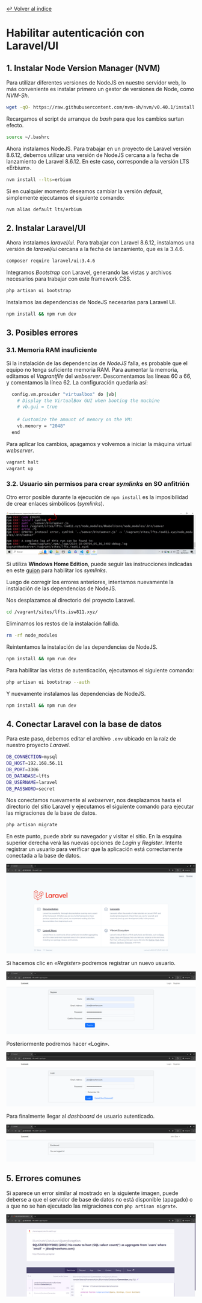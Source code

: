 [↩︎ Volver al índice](/README.md)

# **Habilitar autenticación con Laravel/UI**

## 1. **Instalar Node Version Manager (NVM)**

Para utilizar diferentes versiones de NodeJS en nuestro servidor web, lo más conveniente es instalar primero un gestor de versiones de Node, como _NVM-Sh_.

```bash
wget -qO- https://raw.githubusercontent.com/nvm-sh/nvm/v0.40.1/install.sh | bash
```

Recargamos el script de arranque de _bash_ para que los cambios surtan efecto.

```bash
source ~/.bashrc
```

Ahora instalamos NodeJS. Para trabajar en un proyecto de Laravel versión 8.6.12, debemos utilizar una versión de NodeJS cercana a la fecha de lanzamiento de Laravel 8.6.12. En este caso, corresponde a la versión LTS «Erbium».

```bash
nvm install --lts=erbium
```

Si en cualquier momento deseamos cambiar la versión _default_, simplemente ejecutamos el siguiente comando:

```bash
nvm alias default lts/erbium
```

## 2. **Instalar Laravel/UI**

Ahora instalamos _laravel/ui_. Para trabajar con Laravel 8.6.12, instalamos una versión de _laravel/ui_ cercana a la fecha de lanzamiento, que es la 3.4.6.

```bash
composer require laravel/ui:3.4.6
```

Integramos _Bootstrap_ con Laravel, generando las vistas y archivos necesarios para trabajar con este framework CSS.

```bash
php artisan ui bootstrap
```

Instalamos las dependencias de NodeJS necesarias para Laravel UI.

```bash
npm install && npm run dev
```

## 3. **Posibles errores**

### 3.1. Memoria RAM insuficiente

Si la instalación de las dependencias de _NodeJS_ falla, es probable que el equipo no tenga suficiente memoria RAM. Para aumentar la memoria, editamos el _Vagrantfile_ del _webserver_. Descomentamos las líneas 60 a 66, y comentamos la línea 62. La configuración quedaría así:

```bash
  config.vm.provider "virtualbox" do |vb|
    # Display the VirtualBox GUI when booting the machine
    # vb.gui = true
  
    # Customize the amount of memory on the VM:
    vb.memory = "2048"
  end
```

Para aplicar los cambios, apagamos y volvemos a iniciar la máquina virtual _webserver_.

```bash
vagrant halt
vagrant up
```

### 3.2. Usuario sin permisos para crear _symlinks_ en SO anfitrión

Otro error posible durante la ejecución de `npm install` es la imposibilidad de crear enlaces simbólicos (_symlinks_).

![Error de symlink](/images/symlink/00-symlink-error.png)

Si utiliza **Windows Home Edition**, puede seguir las instrucciones indicadas en este [guion](https://github.com/mismatso/faqs-vagrant/blob/master/docs/symlink-error.md) para habilitar los _symlinks_.

Luego de corregir los errores anteriores, intentamos nuevamente la instalación de las dependencias de NodeJS.

Nos desplazamos al directorio del proyecto Laravel.

```bash
cd /vagrant/sites/lfts.isw811.xyz/
```

Eliminamos los restos de la instalación fallida.

```bash
rm -rf node_modules
```

Reintentamos la instalación de las dependencias de NodeJS.

```bash
npm install && npm run dev
```

Para habilitar las vistas de autenticación, ejecutamos el siguiente comando:

```bash
php artisan ui bootstrap --auth
```

Y nuevamente instalamos las dependencias de NodeJS.

```bash
npm install && npm run dev
```

## 4. **Conectar Laravel con la base de datos**

Para este paso, debemos editar el archivo `.env` ubicado en la raíz de nuestro proyecto _Laravel_.

```bash
DB_CONNECTION=mysql
DB_HOST=192.168.56.11
DB_PORT=3306
DB_DATABASE=lfts
DB_USERNAME=laravel
DB_PASSWORD=secret
```

Nos conectamos nuevamente al _webserver_, nos desplazamos hasta el directorio del sitio Laravel y ejecutamos el siguiente comando para ejecutar las migraciones de la base de datos.

```bash
php artisan migrate
```

En este punto, puede abrir su navegador y visitar el sitio. En la esquina superior derecha verá las nuevas opciones de _Login_ y _Register_. Intente registrar un usuario para verificar que la aplicación está correctamente conectada a la base de datos.

![Sitio LFTS con enlace de Login y Register](/images/webserver/site-lfts-with-auth.png)

Si hacemos clic en _«Register»_ podremos registrar un nuevo usuario.

![Registrando un nuevo usuario](/images/database-server/register-john.png)

Posteriormente podremos hacer «Login».

![Registrando un nuevo usuario](/images/database-server/login-john.png)

Para finalmente llegar al _dashboard_ de usuario autenticado.

![Registrando un nuevo usuario](/images/database-server/authenticated-john.png)

## 5. **Errores comunes**

Si aparece un error similar al mostrado en la siguiente imagen, puede deberse a que el servidor de base de datos no está disponible (apagado) o a que no se han ejecutado las migraciones con `php artisan migrate`.

![Base de datos no disponible](/images/database-server/database-not-available.png)